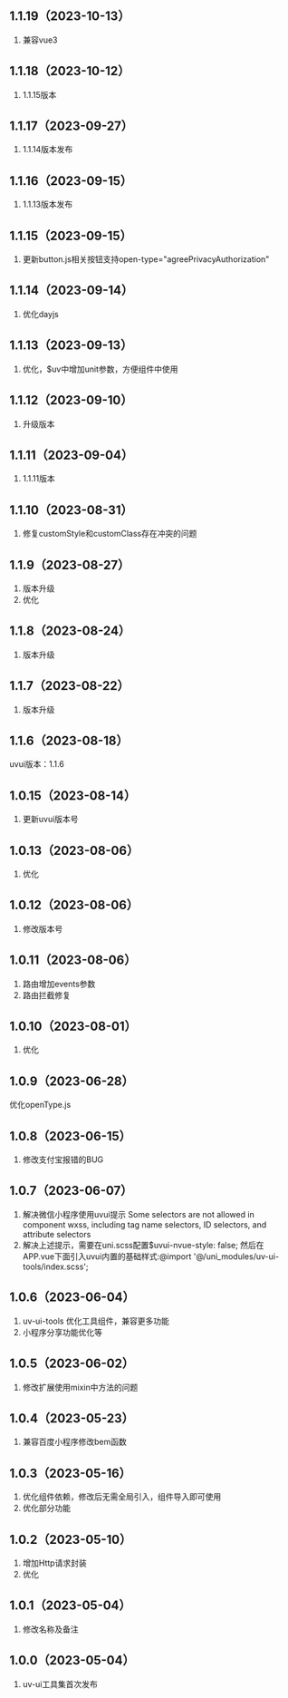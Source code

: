 ## 1.1.19（2023-10-13）
1. 兼容vue3
## 1.1.18（2023-10-12）
1. 1.1.15版本
## 1.1.17（2023-09-27）
1. 1.1.14版本发布
## 1.1.16（2023-09-15）
1. 1.1.13版本发布
## 1.1.15（2023-09-15）
1. 更新button.js相关按钮支持open-type="agreePrivacyAuthorization"
## 1.1.14（2023-09-14）
1. 优化dayjs
## 1.1.13（2023-09-13）
1. 优化，$uv中增加unit参数，方便组件中使用
## 1.1.12（2023-09-10）
1. 升级版本
## 1.1.11（2023-09-04）
1. 1.1.11版本
## 1.1.10（2023-08-31）
1. 修复customStyle和customClass存在冲突的问题
## 1.1.9（2023-08-27）
1. 版本升级
2. 优化
## 1.1.8（2023-08-24）
1. 版本升级
## 1.1.7（2023-08-22）
1. 版本升级
## 1.1.6（2023-08-18）
uvui版本：1.1.6
## 1.0.15（2023-08-14）
1. 更新uvui版本号
## 1.0.13（2023-08-06）
1. 优化
## 1.0.12（2023-08-06）
1. 修改版本号
## 1.0.11（2023-08-06）
1. 路由增加events参数
2. 路由拦截修复
## 1.0.10（2023-08-01）
1. 优化
## 1.0.9（2023-06-28）
优化openType.js
## 1.0.8（2023-06-15）
1. 修改支付宝报错的BUG
## 1.0.7（2023-06-07）
1. 解决微信小程序使用uvui提示 Some selectors are not allowed in component wxss, including tag name selectors, ID selectors, and attribute selectors
2. 解决上述提示，需要在uni.scss配置$uvui-nvue-style: false; 然后在APP.vue下面引入uvui内置的基础样式:@import '@/uni_modules/uv-ui-tools/index.scss';
## 1.0.6（2023-06-04）
1.  uv-ui-tools 优化工具组件，兼容更多功能
2.  小程序分享功能优化等
## 1.0.5（2023-06-02）
1. 修改扩展使用mixin中方法的问题
## 1.0.4（2023-05-23）
1. 兼容百度小程序修改bem函数
## 1.0.3（2023-05-16）
1. 优化组件依赖，修改后无需全局引入，组件导入即可使用
2. 优化部分功能
## 1.0.2（2023-05-10）
1. 增加Http请求封装
2. 优化
## 1.0.1（2023-05-04）
1. 修改名称及备注
## 1.0.0（2023-05-04）
1. uv-ui工具集首次发布
